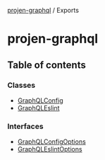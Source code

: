 [projen-graphql](README.md) / Exports

# projen-graphql

## Table of contents

### Classes

- [GraphQLConfig](classes/GraphQLConfig.md)
- [GraphQLEslint](classes/GraphQLEslint.md)

### Interfaces

- [GraphQLConfigOptions](interfaces/GraphQLConfigOptions.md)
- [GraphQLEslintOptions](interfaces/GraphQLEslintOptions.md)
